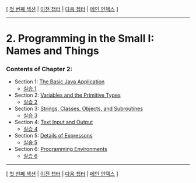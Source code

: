 [ [첫 번째 섹션](../ch02/lesson_2_1.md) | [이전 챕터](../ch01/index.md) | [다음 쳅터](../ch03/index.md) | [메인 인덱스](../index.md) ]

***

# 2. Programming in the Small I: Names and Things

### Contents of Chapter 2:

* Section 1: [The Basic Java Application](lesson_2_1.md)
  * [실습 1](lesson_2_1_examples.md)
* Section 2: [Variables and the Primitive Types](lesson_2_2.md)
  * [실습 2](lesson_2_2_exmaples.md)
* Section 3: [Strings, Classes, Objects, and Subroutines](lesson_2_3.md)
  * [실습 3](lesson_2_3_examples.md)
* Section 4: [Text Input and Output](lesson_2_4.md)
  * [실습 4](lesson_2_4_examples.md)
* Section 5: [Details of Expressons](lesson_2_5.md)
  * [실습 5](lesson_2_5_examples.md)
* Section 6: [Programming Environments](lesson_2_6.md)
  * [실습 6](lesson_2_6_examples.md)

***

[ [첫 번째 섹션](../ch02/lesson_2_1.md) | [이전 챕터](../ch01/index.md) | [다음 쳅터](../ch03/index.md) | [메인 인덱스](../index.md) ]